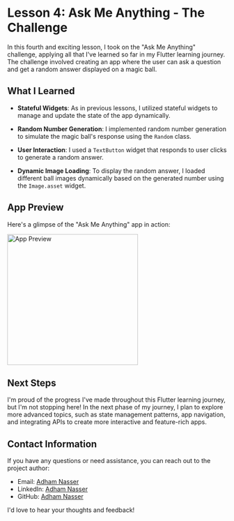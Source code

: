 # Lesson 4: Ask Me Anything - The Challenge

In this fourth and exciting lesson, I took on the "Ask Me Anything" challenge, applying all that I've learned so far in my Flutter learning journey. The challenge involved creating an app where the user can ask a question and get a random answer displayed on a magic ball.

## What I Learned

- **Stateful Widgets**: As in previous lessons, I utilized stateful widgets to manage and update the state of the app dynamically.

- **Random Number Generation**: I implemented random number generation to simulate the magic ball's response using the `Random` class.

- **User Interaction**: I used a `TextButton` widget that responds to user clicks to generate a random answer.

- **Dynamic Image Loading**: To display the random answer, I loaded different ball images dynamically based on the generated number using the `Image.asset` widget.

## App Preview

Here's a glimpse of the "Ask Me Anything" app in action:

<img src="screenshots/preview.gif" alt="App Preview" width="300">

## Next Steps

I'm proud of the progress I've made throughout this Flutter learning journey, but I'm not stopping here! In the next phase of my journey, I plan to explore more advanced topics, such as state management patterns, app navigation, and integrating APIs to create more interactive and feature-rich apps.

## Contact Information

If you have any questions or need assistance, you can reach out to the project author:

- Email: [Adham Nasser](mailto:adhamxiii22@gmail.com)
- LinkedIn: [Adham Nasser](https://www.linkedin.com/in/adhamxiii/)
- GitHub: [Adham Nasser](https://github.com/Adhamxiii)

I'd love to hear your thoughts and feedback!
